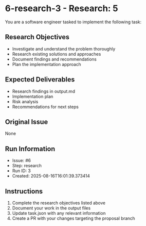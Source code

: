 # 6-research-3 - Research: 5

You are a software engineer tasked to implement the following task:

## Research Objectives
- Investigate and understand the problem thoroughly
- Research existing solutions and approaches
- Document findings and recommendations
- Plan the implementation approach

## Expected Deliverables
- Research findings in output.md
- Implementation plan
- Risk analysis
- Recommendations for next steps

## Original Issue

None

## Run Information
- Issue: #6
- Step: research
- Run ID: 3
- Created: 2025-08-16T16:01:39.373414

## Instructions
1. Complete the research objectives listed above
2. Document your work in the output files
3. Update task.json with any relevant information
4. Create a PR with your changes targeting the proposal branch

